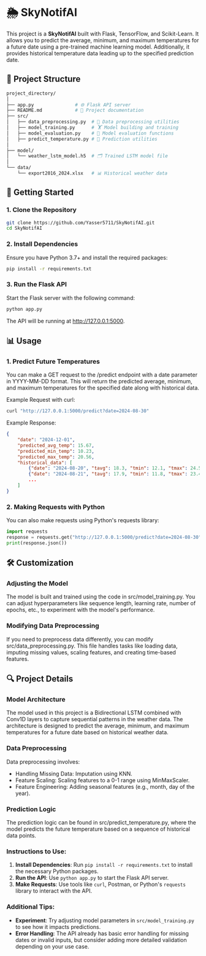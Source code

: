 # 🌦️ SkyNotifAI

This project is a **SkyNotifAI** built with Flask, TensorFlow, and Scikit-Learn. It allows you to predict the average, minimum, and maximum temperatures for a future date using a pre-trained machine learning model. Additionally, it provides historical temperature data leading up to the specified prediction date.

## 📂 Project Structure

```bash
project_directory/
│
├── app.py               # 🌐 Flask API server
├── README.md            # 📃 Project documentation
├── src/
│   ├── data_preprocessing.py  # 🧹 Data preprocessing utilities
│   ├── model_training.py      # 🏋️ Model building and training
│   ├── model_evaluation.py    # 🧪 Model evaluation functions
│   ├── predict_temperature.py # 🔮 Prediction utilities
│
├── model/
│   └── weather_lstm_model.h5  # 🗂️ Trained LSTM model file
│
└── data/
    └── export2016_2024.xlsx   # 📊 Historical weather data
```

## 🚀 Getting Started

### 1. Clone the Repository

```bash
git clone https://github.com/Yasser5711/SkyNotifAI.git
cd SkyNotifAI
```

### 2. Install Dependencies

Ensure you have Python 3.7+ and install the required packages:

```bash
pip install -r requirements.txt
```

### 3. Run the Flask API

Start the Flask server with the following command:

```bash
python app.py
```

The API will be running at http://127.0.0.1:5000.

## 📊 Usage

### 1. Predict Future Temperatures

You can make a GET request to the /predict endpoint with a date parameter in YYYY-MM-DD format. This will return the predicted average, minimum, and maximum temperatures for the specified date along with historical data.

Example Request with curl:

```bash
curl "http://127.0.0.1:5000/predict?date=2024-08-30"
```

Example Response:

```json
{
    "date": "2024-12-01",
    "predicted_avg_temp": 15.67,
    "predicted_min_temp": 10.23,
    "predicted_max_temp": 20.56,
    "historical_data": [
        {"date": "2024-08-20", "tavg": 18.3, "tmin": 12.1, "tmax": 24.5},
        {"date": "2024-08-21", "tavg": 17.9, "tmin": 11.8, "tmax": 23.4},
        ...
    ]
}
```

### 2. Making Requests with Python

You can also make requests using Python's requests library:

```python
import requests
response = requests.get("http://127.0.0.1:5000/predict?date=2024-08-30")
print(response.json())
```

## 🛠️ Customization

### Adjusting the Model

The model is built and trained using the code in src/model_training.py. You can adjust hyperparameters like sequence length, learning rate, number of epochs, etc., to experiment with the model's performance.

### Modifying Data Preprocessing

If you need to preprocess data differently, you can modify src/data_preprocessing.py. This file handles tasks like loading data, imputing missing values, scaling features, and creating time-based features.

## 🔍 Project Details

### Model Architecture

The model used in this project is a Bidirectional LSTM combined with Conv1D layers to capture sequential patterns in the weather data. The architecture is designed to predict the average, minimum, and maximum temperatures for a future date based on historical weather data.

### Data Preprocessing

Data preprocessing involves:

- Handling Missing Data: Imputation using KNN.
- Feature Scaling: Scaling features to a 0-1 range using MinMaxScaler.
- Feature Engineering: Adding seasonal features (e.g., month, day of the year).

### Prediction Logic

The prediction logic can be found in src/predict_temperature.py, where the model predicts the future temperature based on a sequence of historical data points.

### Instructions to Use:

1. **Install Dependencies**: Run `pip install -r requirements.txt` to install the necessary Python packages.
2. **Run the API**: Use `python app.py` to start the Flask API server.
3. **Make Requests**: Use tools like `curl`, Postman, or Python's `requests` library to interact with the API.

### Additional Tips:

- **Experiment**: Try adjusting model parameters in `src/model_training.py` to see how it impacts predictions.
- **Error Handling**: The API already has basic error handling for missing dates or invalid inputs, but consider adding more detailed validation depending on your use case.

